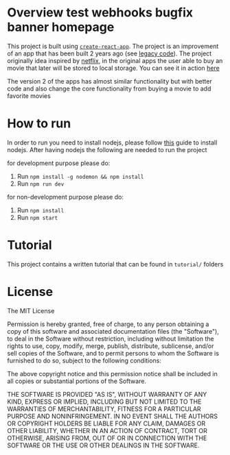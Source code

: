 # Overview test webhooks bugfix banner homepage
This project is built using [`create-react-app`](https://github.com/facebook/create-react-app). The project is an improvement of an app that has been built 2 years ago (see [legacy code](https://github.com/MirzaChilman/mini-project/tree/legacy)). The project originally idea inspired by [netflix](http://netflix.com/), in the original apps the user able to buy an movie that later will be stored to local storage. You can see it in action [here](https://5f9668cc108049698f8cbd8e--jolly-panini-1d05b8.netlify.app/)

The version 2 of the apps has almost similar functionality but with better code and also change the core functionality from buying a movie to add favorite movies 

# How to run

In order to run you need to install nodejs, please follow [this](https://nodejs.org/en/download/) guide to install nodejs. After having nodejs the following are needed to run the project

for development purpose please do:
1. Run `npm install -g nodemon && npm install`
2. Run `npm run dev`

for non-development purpose please do:
1. Run `npm install`
2. Run `npm start` 

# Tutorial

This project contains a written tutorial that can be found in `tutorial/` folders

# License
The MIT License

Permission is hereby granted, free of charge, to any person obtaining a copy
of this software and associated documentation files (the "Software"), to deal
in the Software without restriction, including without limitation the rights
to use, copy, modify, merge, publish, distribute, sublicense, and/or sell
copies of the Software, and to permit persons to whom the Software is
furnished to do so, subject to the following conditions:

The above copyright notice and this permission notice shall be included in
all copies or substantial portions of the Software.

THE SOFTWARE IS PROVIDED "AS IS", WITHOUT WARRANTY OF ANY KIND, EXPRESS OR
IMPLIED, INCLUDING BUT NOT LIMITED TO THE WARRANTIES OF MERCHANTABILITY,
FITNESS FOR A PARTICULAR PURPOSE AND NONINFRINGEMENT. IN NO EVENT SHALL THE
AUTHORS OR COPYRIGHT HOLDERS BE LIABLE FOR ANY CLAIM, DAMAGES OR OTHER
LIABILITY, WHETHER IN AN ACTION OF CONTRACT, TORT OR OTHERWISE, ARISING FROM,
OUT OF OR IN CONNECTION WITH THE SOFTWARE OR THE USE OR OTHER DEALINGS IN
THE SOFTWARE.
